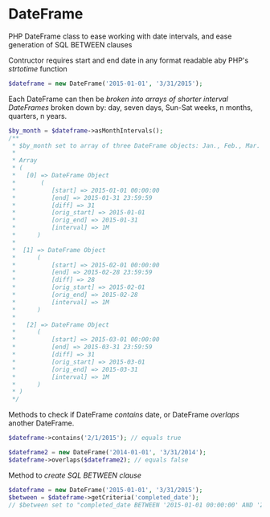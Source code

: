 # DateFrame

PHP DateFrame class to ease working with date intervals, and ease generation of SQL BETWEEN clauses
 
Contructor requires start and end date in any format readable aby PHP's *strtotime* function

```php
$dateframe = new DateFrame('2015-01-01', '3/31/2015');
```

Each DateFrame can then be *broken into arrays of shorter interval DateFrames* broken down by: day, seven days, Sun-Sat weeks, n months, quarters, n years.

```php
$by_month = $dateframe->asMonthIntervals(); 
/**
 * $by_month set to array of three DateFrame objects: Jan., Feb., Mar.
 *
 * Array
 * (
 *   [0] => DateFrame Object
 *       (
 *          [start] => 2015-01-01 00:00:00
 *          [end] => 2015-01-31 23:59:59
 *          [diff] => 31
 *          [orig_start] => 2015-01-01
 *          [orig_end] => 2015-01-31
 *          [interval] => 1M
 *      )
 *
 *  [1] => DateFrame Object
 *      (
 *          [start] => 2015-02-01 00:00:00
 *          [end] => 2015-02-28 23:59:59
 *          [diff] => 28
 *          [orig_start] => 2015-02-01
 *          [orig_end] => 2015-02-28
 *          [interval] => 1M
 *      )
 *
 *   [2] => DateFrame Object
 *      (
 *          [start] => 2015-03-01 00:00:00
 *          [end] => 2015-03-31 23:59:59
 *          [diff] => 31
 *          [orig_start] => 2015-03-01
 *          [orig_end] => 2015-03-31
 *          [interval] => 1M
 *      )
 * )
 */
```

Methods to check if DateFrame *contains* date, or DateFrame *overlaps* another DateFrame.

```php
$dateframe->contains('2/1/2015'); // equals true

$dateframe2 = new DateFrame('2014-01-01', '3/31/2014');
$dateframe->overlaps($dateframe2); // equals false
```

Method to *create SQL BETWEEN clause*
```php
$dateframe = new DateFrame('2015-01-01', '3/31/2015');
$between = $dateframe->getCriteria('completed_date');
// $between set to "completed_date BETWEEN '2015-01-01 00:00:00' AND '2015-03-31 23:59:59'"

```

